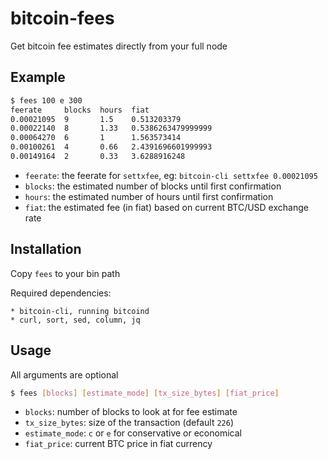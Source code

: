 # bitcoin-fees

  Get bitcoin fee estimates directly from your full node

## Example

```bash
$ fees 100 e 300
feerate     blocks  hours  fiat
0.00021095  9       1.5    0.513203379
0.00022140  8       1.33   0.5386263479999999
0.00064270  6       1      1.563573414
0.00100261  4       0.66   2.4391696601999993
0.00149164  2       0.33   3.6288916248
```

* `feerate`: the feerate for `settxfee`, eg: `bitcoin-cli settxfee 0.00021095`
* `blocks`: the estimated number of blocks until first confirmation
* `hours`: the estimated number of hours until first confirmation
* `fiat`: the estimated fee (in fiat) based on current BTC/USD exchange rate

## Installation

  Copy `fees` to your bin path

  Required dependencies:

    * bitcoin-cli, running bitcoind
    * curl, sort, sed, column, jq

## Usage

  All arguments are optional

```bash
$ fees [blocks] [estimate_mode] [tx_size_bytes] [fiat_price]
```

  * `blocks`: number of blocks to look at for fee estimate
  * `tx_size_bytes`: size of the transaction (default `226`)
  * `estimate_mode`: `c` or `e` for conservative or economical
  * `fiat_price`: current BTC price in fiat currency
